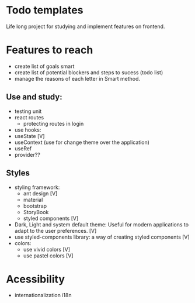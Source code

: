 # Todo templates

Life long project for studying and implement features on frontend.


# Features to reach
- create list of goals smart
- create list of potential blockers and steps to sucess (todo list)
- manage the reasons of each letter in Smart method.

## Use and study:

- testing unit
- react routes
    - protecting routes in login
- use hooks:
 - useState [V]
 - useContext  (use for change theme over the application)
 - useRef
 - provider??

## Styles
- styling framework:
    - ant design [V]
    - material
    - bootstrap
    - StoryBook
    - styled components [V]
- Dark, Light and system default theme: Useful for modern applications to adapt to the user preferences. [V]
- use styled-components library: a way of creating styled components [V]
- colors:
    - use vivid colors [V]
    - use pastel colors [V]

# Acessibility
- internationalization i18n 
